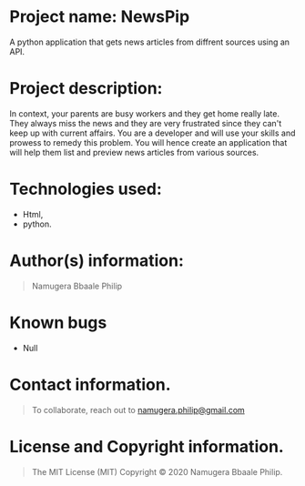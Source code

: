 # Project name: NewsPip
A python application that gets news articles from diffrent sources using an API.

# Project description:
In context, your parents are busy workers and they get home really late. They always miss the news and they are very frustrated since they can't keep up with current affairs. You are a developer and will use your skills and prowess to remedy this problem. You will hence create an application that will help them list and preview news articles from various sources.   

# Technologies used: 
* Html,
* python.

# Author(s) information: 
> Namugera Bbaale Philip

# Known bugs
* Null

# Contact information.
> To collaborate, reach out to namugera.philip@gmail.com

# License and Copyright information.
> The MIT License (MIT) Copyright © 2020 Namugera Bbaale Philip.

